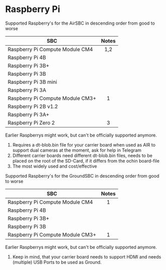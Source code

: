 # Raspberry Pi

Supported Raspberry's for the AirSBC in descending order from good to worse 

| SBC                                   |  Notes  |
| ------------------------------------- | :-----: |
| Raspberry Pi Compute Module CM4       |  1,2    |
| Raspberry Pi 4B                       |         |
| Raspberry Pi 3B+                      |         |
| Raspberry Pi 3B                       |         |
| Raspberry Pi 3B mini                  |         |
| Raspberry Pi 3A                       |         |
| Raspberry Pi Compute Module CM3+      |  1      |
| Raspberry Pi 2B v1.2                  |         |
| Raspberry Pi 3A+                      |         |
| Raspberry Pi Zero 2                   |  3      |

Earlier Raspberrys might work, but can't be officially supported anymore.

1. Requires a dt-blob.bin file for your carrier board when used as AIR to support dual cameras at the moment, ask for help in Telegram
2. Different carrier boards need different dt-blob.bin files, needs to be placed on the root of the SD-Card, if it differs from the ochin board-file
3. The most widely used and cost/effective

Supported Raspberry's for the GroundSBC in descending order from good to worse 

| SBC                                   |  Notes  |
| ------------------------------------- | :-----: |
| Raspberry Pi Compute Module CM4       |   1     |
| Raspberry Pi 4B                       |         |
| Raspberry Pi 3B+                      |         |
| Raspberry Pi 3B                       |         |
| Raspberry Pi Compute Module CM3+      |   1     |


Earlier Raspberrys might work, but can't be officially supported anymore.

1. Keep in mind, that your carrier board needs to support HDMI and needs (multiple) USB Ports to be used as Ground.